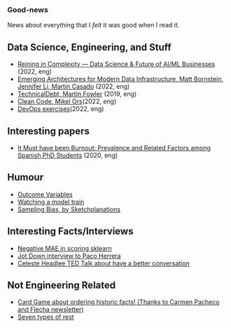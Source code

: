 ### Good-news
News about everything that I _felt_ it was good when I read it.


## Data Science, Engineering, and Stuff
- [Reining in Complexity — Data Science & Future of AI/ML Businesses](https://future.a16z.com/podcasts/ai-ml-economics-complexity-data-science-company-building/) (2022, eng)
- [Emerging Architectures for Modern Data Infrastructure, Matt Bornstein, Jennifer Li, Martin Casado](https://future.a16z.com/emerging-architectures-modern-data-infrastructure/) (2022, eng)
- [TechnicalDebt, Martin Fowler](https://martinfowler.com/bliki/TechnicalDebt.html) (2019, eng)
- [Clean Code, Mikel Ors](https://medium.com/clarityai-engineering/clean-code-a-practical-approach-896546435235)(2022, eng)
- [DevOps exercises](https://github.com/bregman-arie/devops-exercises)(2022, eng)



## Interesting papers
- [It Must have been Burnout: Prevalence and Related Factors among Spanish PhD Students](https://www.cambridge.org/core/journals/spanish-journal-of-psychology/article/abs/it-must-have-been-burnout-prevalence-and-related-factors-among-spanish-phd-students/424837BF6DBA02642315B12DA38CFAA6) (2020, eng)

## Humour
- [Outcome Variables](https://www.linkedin.com/posts/javascript-developer_activity-6919527520950222848-hS89?utm_source=linkedin_share&utm_medium=member_desktop_web)
- [Watching a model train](https://www.linkedin.com/posts/deeplearningai_back-in-my-day-original-activity-6921834752194871296-XOxv?utm_source=linkedin_share&utm_medium=member_desktop_web)
- [Sampling Bias, by Sketchplanations](https://media-exp1.licdn.com/dms/image/C4E22AQEddMNZGoCgXA/feedshare-shrink_2048_1536/0/1651739918311?e=1654732800&v=beta&t=MJFJ-wLOMiywJFgtkIC3wJZHxv3Vov70-Mot0DXiHBw)

## Interesting Facts/Interviews
- [Negative MAE in scoring sklearn](https://stackoverflow.com/questions/62125674/why-is-negative-mse-or-mas-scoring-parameter-like-neg-mean-absolute-error-in)
- [Jot Down interview to Paco Herrera](https://www.jotdown.es/2023/03/francisco-herrera-entrevista/)
- [Celeste Headlee TED Talk about have a better conversation](https://www.ted.com/talks/celeste_headlee_10_ways_to_have_a_better_conversation?subtitle=en)

## Not Engineering Related
- [Card Game about ordering historic facts! (Thanks to Carmen Pacheco and Flecha newsletter)](https://wikitrivia.tomjwatson.com/)
- [Seven types of rest](https://ideas.ted.com/the-7-types-of-rest-that-every-person-needs/?utm_campaign=social&utm_medium=social&utm_source=linkedin.com&utm_content=2022-5-15)
